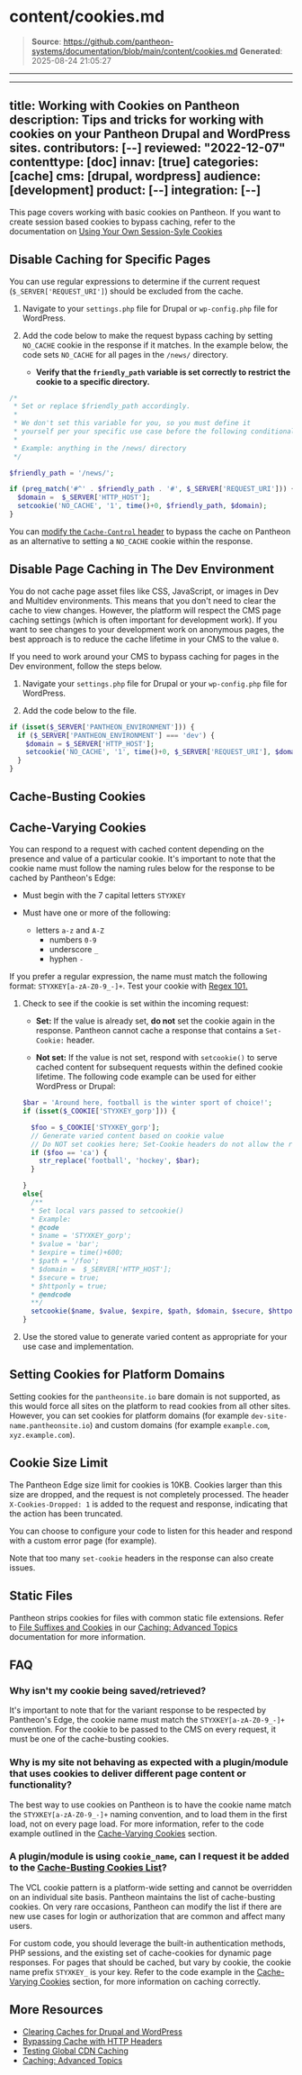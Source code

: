 # content/cookies.md

> **Source**: https://github.com/pantheon-systems/documentation/blob/main/content/cookies.md
> **Generated**: 2025-08-24 21:05:27

---

---
title: Working with Cookies on Pantheon
description: Tips and tricks for working with cookies on your Pantheon Drupal and WordPress sites.
contributors: [--]
reviewed: "2022-12-07"
contenttype: [doc]
innav: [true]
categories: [cache]
cms: [drupal, wordpress]
audience: [development]
product: [--]
integration: [--]
---

This page covers working with basic cookies on Pantheon. If you want to create session based cookies to bypass caching, refer to the documentation on [Using Your Own Session-Syle Cookies](/caching-advanced-topics/#using-your-own-session-style-cookies)

## Disable Caching for Specific Pages

You can use regular expressions to determine if the current request (`$_SERVER['REQUEST_URI']`) should be excluded from the cache. 

1. Navigate to your `settings.php` file for Drupal or `wp-config.php` file for WordPress.

1. Add the code below to make the request bypass caching by setting `NO_CACHE` cookie in the response if it matches. In the example below, the code sets `NO_CACHE` for all pages in the `/news/` directory.

    - **Verify that the `friendly_path` variable is set correctly to restrict the cookie to a specific directory.**

```php
/*
 * Set or replace $friendly_path accordingly.
 *
 * We don't set this variable for you, so you must define it
 * yourself per your specific use case before the following conditional.
 *
 * Example: anything in the /news/ directory
 */

$friendly_path = '/news/';

if (preg_match('#^' . $friendly_path . '#', $_SERVER['REQUEST_URI'])) {
  $domain =  $_SERVER['HTTP_HOST'];
  setcookie('NO_CACHE', '1', time()+0, $friendly_path, $domain);
}
```

You can [modify the `Cache-Control` header](/cache-control) to bypass the cache on Pantheon as an alternative to setting a `NO_CACHE` cookie within the response.

## Disable Page Caching in The Dev Environment

You do not cache page asset files like CSS, JavaScript, or images in Dev and Multidev environments. This means that you don't need to clear the cache to view changes. However, the platform will respect the CMS page caching settings (which is often important for development work). If you want to see changes to your development work on anonymous pages, the best approach is to reduce the cache lifetime in your CMS to the value `0`.

If you need to work around your CMS to bypass caching for pages in the Dev environment, follow the steps below.


1. Navigate your `settings.php` file for Drupal or your `wp-config.php` file for WordPress.

1. Add the code below to the file.

```php
if (isset($_SERVER['PANTHEON_ENVIRONMENT'])) {
  if ($_SERVER['PANTHEON_ENVIRONMENT'] === 'dev') {
    $domain = $_SERVER['HTTP_HOST'];
    setcookie('NO_CACHE', '1', time()+0, $_SERVER['REQUEST_URI'], $domain);
  }
}
```

## Cache-Busting Cookies

<Partial file="cache-busting.md" />

## Cache-Varying Cookies

You can respond to a request with cached content depending on the presence and value of a particular cookie. It's important to note that the cookie name must follow the naming rules below for the response to be cached by Pantheon's Edge:

- Must begin with the 7 capital letters `STYXKEY`
- Must have one or more of the following:

  - letters `a-z` and `A-Z`
	- numbers `0-9`
	- underscore `_`
	- hyphen `-`

If you prefer a regular expression, the name must match the following format: `STYXKEY[a-zA-Z0-9_-]+`. Test your cookie with [Regex 101.](https://regex101.com/) 

1. Check to see if the cookie is set within the incoming request:

    - **Set:** If the value is already set, **do not** set the cookie again in the response. Pantheon cannot cache a response that contains a `Set-Cookie:` header.

    - **Not set:** If the value is not set, respond with `setcookie()` to serve cached content for subsequent requests within the defined cookie lifetime. The following code example can be used for either WordPress or Drupal:

    ```php
    $bar = 'Around here, football is the winter sport of choice!';
    if (isset($_COOKIE['STYXKEY_gorp'])) {

      $foo = $_COOKIE['STYXKEY_gorp'];
      // Generate varied content based on cookie value
      // Do NOT set cookies here; Set-Cookie headers do not allow the response to be cached
      if ($foo == 'ca') {
        str_replace('football', 'hockey', $bar);
      }

    }
    else{
      /**
      * Set local vars passed to setcookie()
      * Example:
      * @code
      * $name = 'STYXKEY_gorp';
      * $value = 'bar';
      * $expire = time()+600;
      * $path = '/foo';
      * $domain =  $_SERVER['HTTP_HOST'];
      * $secure = true;
      * $httponly = true;
      * @endcode
      **/
      setcookie($name, $value, $expire, $path, $domain, $secure, $httponly);
    }
    ```

1. Use the stored value to generate varied content as appropriate for your use case and implementation.

## Setting Cookies for Platform Domains

Setting cookies for the `pantheonsite.io` bare domain is not supported, as this would force all sites on the platform to read cookies from all other sites. However, you can set cookies for platform domains (for example `dev-site-name.pantheonsite.io`) and custom domains (for example `example.com`, `xyz.example.com`).

## Cookie Size Limit

The Pantheon Edge size limit for cookies is 10KB. Cookies larger than this size are dropped, and the request is not completely processed. The header `X-Cookies-Dropped: 1` is added to the request and response, indicating that the action has been truncated.

You can choose to configure your code to listen for this header and respond with a custom error page (for example).

Note that too many `set-cookie` headers in the response can also create issues.

## Static Files

Pantheon strips cookies for files with common static file extensions. Refer to [File Suffixes and Cookies](/caching-advanced-topics#file-suffixes-and-cookies) in our [Caching: Advanced Topics](/caching-advanced-topics) documentation for more information.

## FAQ

### Why isn't my cookie being saved/retrieved?

It's important to note that for the variant response to be respected by Pantheon's Edge, the cookie name must match the `STYXKEY[a-zA-Z0-9_-]+` convention. For the cookie to be passed to the CMS on every request, it must be one of the cache-busting cookies.

### Why is my site not behaving as expected with a plugin/module that uses cookies to deliver different page content or functionality?

The best way to use cookies on Pantheon is to have the cookie name match the `STYXKEY[a-zA-Z0-9_-]+` naming convention, and to load them in the first load, not on every page load. For more information, refer to the code example outlined in the [Cache-Varying Cookies](#cache-varying-cookies) section. 

### A plugin/module is using `cookie_name`, can I request it be added to the [Cache-Busting Cookies List](/cookies/#cache-busting-cookies)?

The VCL cookie pattern is a platform-wide setting and cannot be overridden on an individual site basis. Pantheon maintains the list of cache-busting cookies. On very rare occasions, Pantheon can modify the list if there are new use cases for login or authorization that are common and affect many users. 

For custom code, you should leverage the built-in authentication methods, PHP sessions, and the existing set of cache-cookies for dynamic page responses. For pages that should be cached, but vary by cookie, the cookie name prefix `STYXKEY_` is your key. Refer to the code example in the [Cache-Varying Cookies](#cache-varying-cookies) section, for more information on caching correctly.

## More Resources

- [Clearing Caches for Drupal and WordPress](/clear-caches)
- [Bypassing Cache with HTTP Headers](/cache-control)
- [Testing Global CDN Caching](/guides/global-cdn/test-global-cdn-caching)
- [Caching: Advanced Topics](/caching-advanced-topics)
